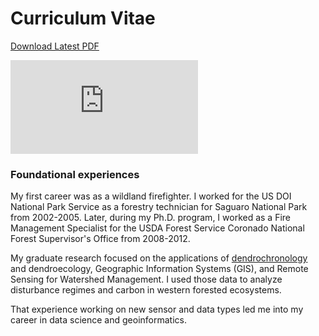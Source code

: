 # Curriculum Vitae

[Download Latest PDF](https://github.com/tyson-swetnam/home/raw/main/assets/2021-12-24-CV-Tyson-Lee-Swetnam.pdf)

<embed src="https://github.com/tyson-swetnam/home/raw/main/assets/2021-12-24-CV-Tyson-Lee-Swetnam.pdf" type="application/pdf">
       
### Foundational experiences

My first career was as a wildland firefighter. I worked for the US DOI National Park Service as a forestry technician for Saguaro National Park from 2002-2005. 
Later, during my Ph.D. program, I worked as a Fire Management Specialist for the USDA Forest Service Coronado National Forest Supervisor's Office from 2008-2012.

My graduate research focused on the applications of [dendrochronology](https://ltrr.arizona.edu) and dendroecology, Geographic Information Systems (GIS), and Remote Sensing for Watershed Management. I used those data to analyze disturbance regimes and carbon in western forested ecosystems. 

That experience working on new sensor and data types led me into my career in data science and geoinformatics.

